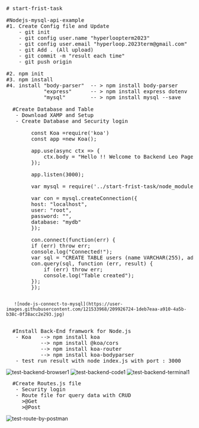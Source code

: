 <pre>
# start-frist-task

#Nodejs-mysql-api-example
#1. Create Config file and Update
    - git init
    - git config user.name "hyperloopterm2023"
    - git config user.email "hyperloop.2023term@gmail.com"
    - git Add . (All upload)
    - git commit -m "result each time"
    - git push origin

#2. npm init
#3. npm install 
#4. install "body-parser"  -- > npm install body-parser
            "express"      -- > npm install express dotenv
            "mysql"        -- > npm install mysql --save
             
  #Create Database and Table   
   - Download XAMP and Setup
   - Create Database and Security login
   
        const Koa =require('koa')
        const app =new Koa();

        app.use(async ctx => {
            ctx.body = "Hello !! Welcome to Backend Leo Page ";
        });

        app.listen(3000);

        var mysql = require('../start-frist-task/node_modules/mysql');

        var con = mysql.createConnection({
        host: "localhost",
        user: "root",
        password: "",
        database: "mydb"
        });

        con.connect(function(err) {
        if (err) throw err;
        console.log("Connected!");
        var sql = "CREATE TABLE users (name VARCHAR(255), address VARCHAR(255))";
        con.query(sql, function (err, result) {
            if (err) throw err;
            console.log("Table created");
        });
        });
 </pre>
 
       ![node-js-connect-to-mysql](https://user-images.githubusercontent.com/121533968/209926724-1deb7eaa-a910-4a5b-b38c-0f38acc2e293.jpg)

 <pre>

  #Install Back-End framwork for Node.js
   - Koa   --> npm install koa
           --> npm install @koa/cors
           --> npm install koa-router
           --> npm install koa-bodyparser
   - test run result with node index.js with port : 3000
</pre>
   
   ![test-backend-browser1](https://user-images.githubusercontent.com/121533968/209915683-3d3a3de3-8edc-4aca-9caa-aed3774d10b5.jpg)
   ![test-backend-code1](https://user-images.githubusercontent.com/121533968/209915692-4f495f8d-9f8c-4282-81bf-8abadc9b7520.jpg)
   ![test-backend-terminal1](https://user-images.githubusercontent.com/121533968/209915698-cf85174f-cef1-4fe9-a065-e9036eb7c12b.jpg)

<pre>
  #Create Routes.js file
   - Security login 
   - Route file for query data with CRUD
     >@Get
     >@Post
</pre>

   ![test-route-by-postman](https://user-images.githubusercontent.com/121533968/209923960-91581d59-1020-4bad-8e15-14488aab8862.jpg)

